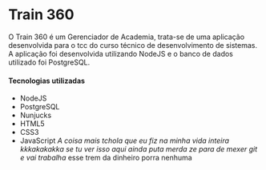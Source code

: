 # Train 360

O Train 360 é um Gerenciador de Academia, trata-se de uma aplicação desenvolvida para o tcc do curso técnico de desenvolvimento de sistemas. A aplicação foi desenvolvida utilizando NodeJS e o banco de dados utilizado foi PostgreSQL.

#### Tecnologias utilizadas
- NodeJS
- PostgreSQL
- Nunjucks
- HTML5 
- CSS3
- JavaScript
  *A coisa mais tchola que eu fiz na minha vida inteira kkkakakakka se tu ver isso aqui ainda puta merda ze para de mexer git e vai trabalha*
esse trem da dinheiro porra nenhuma 
